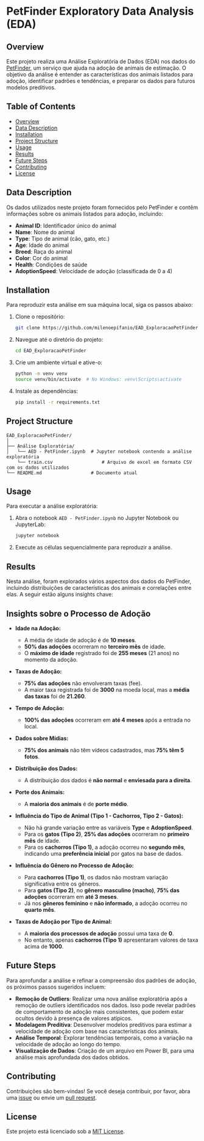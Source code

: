 # PetFinder Exploratory Data Analysis (EDA)

## Overview

Este projeto realiza uma Análise Exploratória de Dados (EDA) nos dados do [PetFinder](https://www.petfinder.com/), um serviço que ajuda na adoção de animais de estimação. O objetivo da análise é entender as características dos animais listados para adoção, identificar padrões e tendências, e preparar os dados para futuros modelos preditivos.

## Table of Contents

- [Overview](#overview)
- [Data Description](#data-description)
- [Installation](#installation)
- [Project Structure](#project-structure)
- [Usage](#usage)
- [Results](#results)
- [Future Steps](#future-steps)
- [Contributing](#contributing)
- [License](#license)

## Data Description

Os dados utilizados neste projeto foram fornecidos pelo PetFinder e contêm informações sobre os animais listados para adoção, incluindo:

- **Animal ID**: Identificador único do animal
- **Name**: Nome do animal
- **Type**: Tipo de animal (cão, gato, etc.)
- **Age**: Idade do animal
- **Breed**: Raça do animal
- **Color**: Cor do animal
- **Health**: Condições de saúde
- **AdoptionSpeed**: Velocidade de adoção (classificada de 0 a 4)

## Installation

Para reproduzir esta análise em sua máquina local, siga os passos abaixo:

1. Clone o repositório:
   ```bash
   git clone https://github.com/milenoepifanio/EAD_ExploracaoPetFinder.git
2. Navegue até o diretório do projeto:
   ```bash
   cd EAD_ExploracaoPetFinder
3. Crie um ambiente virtual e ative-o:
    ```bash
    python -m venv venv
    source venv/bin/activate  # No Windows: venv\Scripts\activate
4. Instale as dependências:
    ```bash
    pip install -r requirements.txt

## Project Structure
```plaintext
EAD_ExploracaoPetFinder/
│
├── Análise Exploratória/
│   └── AED - PetFinder.ipynb  # Jupyter notebook contendo a análise exploratória
    └── train.csv                  # Arquivo de excel em formato CSV com os dados utilizados
└── README.md                  # Documento atual
```

## Usage

Para executar a análise exploratória:

1. Abra o notebook `AED - PetFinder.ipynb` no Jupyter Notebook ou JupyterLab:

   ```bash
   jupyter notebook
2. Execute as células sequencialmente para reproduzir a análise.

## Results

Nesta análise, foram explorados vários aspectos dos dados do PetFinder, incluindo distribuições de características dos animais e correlações entre elas. A seguir estão alguns insights chave:

## Insights sobre o Processo de Adoção

- **Idade na Adoção:**
  - A média de idade de adoção é de **10 meses**.
  - **50% das adoções** ocorreram no **terceiro mês** de idade.
  - O **máximo de idade** registrado foi de **255 meses** (21 anos) no momento da adoção.

- **Taxas de Adoção:**
  - **75% das adoções** não envolveram taxas (fee).
  - A maior taxa registrada foi de **3000** na moeda local, mas a **média das taxas** foi de **21.260**.

- **Tempo de Adoção:**
  - **100% das adoções** ocorreram em **até 4 meses** após a entrada no local.

- **Dados sobre Mídias:**
  - **75% dos animais** não têm vídeos cadastrados, mas **75% têm 5 fotos**.

- **Distribuição dos Dados:**
  - A distribuição dos dados é **não normal** e **enviesada para a direita**.

- **Porte dos Animais:**
  - A **maioria dos animais** é de **porte médio**.

- **Influência do Tipo de Animal (Tipo 1 - Cachorros, Tipo 2 - Gatos):**
  - Não há grande variação entre as variáveis **Type** e **AdoptionSpeed**.
  - Para os **gatos (Tipo 2)**, **25% das adoções** ocorreram no **primeiro mês** de idade.
  - Para os **cachorros (Tipo 1)**, a adoção ocorreu no **segundo mês**, indicando uma **preferência inicial** por gatos na base de dados.

- **Influência do Gênero no Processo de Adoção:**
  - Para **cachorros (Tipo 1)**, os dados não mostram variação significativa entre os gêneros.
  - Para **gatos (Tipo 2)**, no **gênero masculino (macho)**, **75% das adoções** ocorreram em **até 3 meses**.
  - Já nos **gêneros feminino** e **não informado**, a adoção ocorreu no **quarto mês**.

- **Taxas de Adoção por Tipo de Animal:**
  - A **maioria dos processos de adoção** possui uma taxa de **0**.
  - No entanto, apenas **cachorros (Tipo 1)** apresentaram valores de taxa acima de **1000**.


## Future Steps

Para aprofundar a análise e refinar a compreensão dos padrões de adoção, os próximos passos sugeridos incluem:

- **Remoção de Outliers**: Realizar uma nova análise exploratória após a remoção de outliers identificados nos dados. Isso pode revelar padrões de comportamento de adoção mais consistentes, que podem estar ocultos devido à presença de valores atípicos.
- **Modelagem Preditiva**: Desenvolver modelos preditivos para estimar a velocidade de adoção com base nas características dos animais.
- **Análise Temporal**: Explorar tendências temporais, como a variação na velocidade de adoção ao longo do tempo.
- **Visualização de Dados**: Criação de um arquivo em Power BI, para uma análise mais aprofundada dos dados obtidos.

## Contributing

Contribuições são bem-vindas! Se você deseja contribuir, por favor, abra uma [issue](https://github.com/milenoepifanio/EAD_ExploracaoPetFinder/issues) ou envie um [pull request](https://github.com/milenoepifanio/EAD_ExploracaoPetFinder/pulls).

## License

Este projeto está licenciado sob a [MIT License](LICENSE).